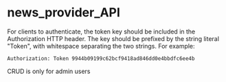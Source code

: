 # news_provider_API


For clients to authenticate, the token key should be included in the Authorization HTTP header. The key should be prefixed by the string literal "Token", with whitespace separating the two strings. For example:

    Authorization: Token 9944b09199c62bcf9418ad846dd0e4bbdfc6ee4b




CRUD is only for admin users